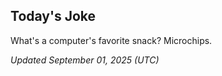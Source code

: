 ## Today's Joke
What's a computer's favorite snack? Microchips.

*Updated September 01, 2025 (UTC)*
